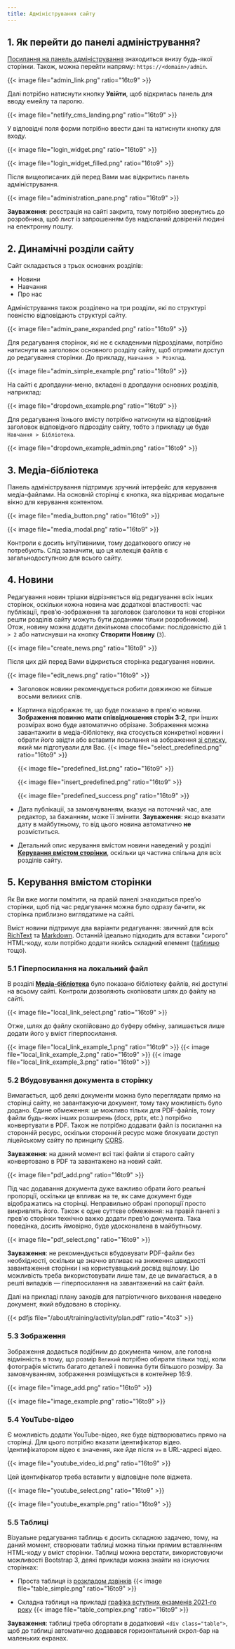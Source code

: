 ```yaml
---
title: Адміністрування сайту
---
```


## 1. Як перейти до панелі адміністрування?

[Посилання на панель адміністрування](/admin) знаходиться внизу будь-якої сторінки. Також, можна перейти напряму: `https://<domain>/admin`.

{{< image file="admin_link.png" ratio="16to9" >}}

Далі потрібно натиснути кнопку **Увійти**, щоб відкрилась панель для вводу емейлу та паролю.

{{< image file="netlify_cms_landing.png" ratio="16to9" >}}

У відповідні поля форми потрібно ввести дані та натиснути кнопку для входу.

{{< image file="login_widget.png" ratio="16to9" >}}

{{< image file="login_widget_filled.png" ratio="16to9" >}}

Після вищеописаних дій перед Вами має відкритись панель адміністрування.

{{< image file="administration_pane.png" ratio="16to9" >}}

**Зауваження**: реєстрація на сайті закрита, тому потрібно звернутись до розробника, щоб лист із запрошенням був надісланий довіреній людині на електронну пошту.

## 2. Динамічні розділи сайту

Сайт складається з трьох основних розділів:
* Новини
* Навчання
* Про нас

Адміністрування також розділено на три розділи, які по структурі повністю відповідають структурі сайту.

{{< image file="admin_pane_expanded.png" ratio="16to9" >}}

Для редагування сторінок, які не є складеними підрозділами, потрібно натиснути на заголовок основного розділу сайту, щоб отримати доступ до редагування сторінки. До прикладу, `Навчання > Розклад`.

{{< image file="admin_simple_example.png" ratio="16to9" >}}

На сайті є дропдауни-меню, вкладені в дропдауни основних розділів, наприклад:

{{< image file="dropdown_example.png" ratio="16to9" >}}

Для редагування їхнього вмісту потрібно натиснути на відповідний заголовок відповідного підрозділу сайту, тобто з прикладу це буде `Навчання > Бібліотека`.

{{< image file="dropdown_example_admin.png" ratio="16to9" >}}

## 3. Медіа-бібліотека

Панель адміністрування підтримує зручний інтерфейс для керування медіа-файлами. На основній сторінці є кнопка, яка відкриває модальне вікно для керування контентом.

{{< image file="media_button.png" ratio="16to9" >}}

{{< image file="media_modal.png" ratio="16to9" >}}

Контроли є досить інтуїтивними, тому додаткового опису не потребують. Слід зазначити, що ця колекція файлів є загальнодоступною для всього сайту.

## 4. Новини

Редагування новин трішки відрізняється від редагування всіх інших сторінок, оскільки кожна новина має додаткові властивості: час публікації, превʼю-зображення та заголовок (заголовки та нові сторінки решти розділів сайту можуть бути доданими тільки розробником). Отож, новину можна додати декількома способами: послідовністю дій `1 > 2` або натиснувши на кнопку **Створити Новину** (`3`).

{{< image file="create_news.png" ratio="16to9" >}}

Після цих дій перед Вами відкриється сторінка редагування новини.

{{< image file="edit_news.png" ratio="16to9" >}}

* Заголовок новини рекомендується робити довжиною не більше восьми великих слів.
* Картинка відображає те, що буде показано в превʼю новини. **Зображення повинно мати співвідношення сторін 3:2**, при інших розмірах воно буде автоматично обрізане. Зображення можна завантажити в медіа-бібліотеку, яка стосується конкретної новини і обрати його звідти або вставити посилання на зображення [зі списку](/aux/presets), який ми підготували для Вас.
    {{< image file="select_predefined.png" ratio="16to9" >}}

    {{< image file="predefined_list.png" ratio="16to9" >}}

    {{< image file="insert_predefined.png" ratio="16to9" >}}

    {{< image file="predefined_success.png" ratio="16to9" >}}

* Дата публікації, за замовчуванням, вказує на поточний час, але редактор, за бажанням, може її змінити. **Зауваження**: якщо вказати дату в майбутньому, то від цього новина автоматично **не** розміститься.
* Детальний опис керування вмістом новини наведений у розділі **[Керування вмістом сторінки](#5-керування-вмістом-сторінки)**, оскільки ця частина спільна для всіх розділів сайту.

## 5. Керування вмістом сторінки

Як Ви вже могли помітити, на правій панелі знаходиться превʼю сторінки, щоб під час редагування можна було одразу бачити, як сторінка приблизно виглядатиме на сайті.

Вміст новини підтримує два варіанти редагування: звичний для всіх [RichText](https://en.wikipedia.org/wiki/Rich_Text_Format) та [Markdown](https://en.wikipedia.org/wiki/Markdown). Останній ідеально підходить для вставки "сирого" HTML-коду, коли потрібно додати якийсь складний елемент ([таблицю](#55-таблиці) тощо).

### 5.1 Гіперпосилання на локальний файл

В розділі **[Медіа-бібліотека](#3-медіа-бібліотека)** було показано бібліотеку файлів, які доступні на всьому сайті. Контроли дозволяють скопіювати шлях до файлу на сайті.

{{< image file="local_link_select.png" ratio="16to9" >}}

Отже, шлях до файлу скопійовано до буферу обміну, залишається лише додати його у вміст гіперпосилання.

{{< image file="local_link_example_1.png" ratio="16to9" >}}
{{< image file="local_link_example_2.png" ratio="16to9" >}}
{{< image file="local_link_example_3.png" ratio="16to9" >}}

### 5.2 Вбудовування документа в сторінку

Вимагається, щоб деякі документи можна було переглядати прямо на сторінці сайту, не завантажуючи документ, тому таку можливість було додано. Єдине обмеження: це можливо тільки для PDF-файлів, тому файли будь-яких інших розширень (docx, pptx, etc.) потрібно конвертувати в PDF. Також не потрібно додавати файл із посилання на сторонній ресурс, оскільки сторонній ресурс може блокувати доступ ліцейському сайту по принципу [CORS](https://developer.mozilla.org/en-US/docs/Web/HTTP/CORS).

**Зауваження**: на даний момент всі такі файли зі старого сайту конвертовано в PDF та завантажено на новий сайт.

{{< image file="pdf_add.png" ratio="16to9" >}}

Під час додавання документа дуже важливо обрати його реальні пропорції, оскільки це впливає на те, як саме документ буде відображатись на сторінці. Неправильно обрані пропорції просто викривлять його. Також є одне суттєве обмеження: на правій панелі з превʼю сторінки технічно важко додати превʼю документа. Така поведінка, досить ймовірно, буде удосконалена в майбутньому. 

{{< image file="pdf_select.png" ratio="16to9" >}}

**Зауваження**: не рекомендується вбудовувати PDF-файли без необхідності, оскільки це значно впливає на зниження швидкості завантаження сторінки і на користувацький досвід вцілому. Цю можливість треба використовувати лише там, де це вимагається, а в решті випадків — гіперпосилання на завантажений на сайт файл.

Далі на прикладі плану заходів для патріотичного виховання наведено документ, який вбудовано в сторінку.

{{< pdfjs file="/about/training/activity/plan.pdf" ratio="4to3" >}}

### 5.3 Зображення

Зображення додається подібним до документа чином, але головна відмінність в тому, що розмір `Великий` потрібно обирати тільки тоді, коли фотографія містить багато деталей і повинна бути більшого розміру. За замовчуванням, зображення розміщується в контейнер 16:9.

{{< image file="image_add.png" ratio="16to9" >}}

{{< image file="image_example.png" ratio="16to9" >}}

### 5.4 YouTube-відео

Є можливість додати YouTube-відео, яке буде відтворюватись прямо на сторінці. Для цього потрібно вказати ідентифікатор відео. Ідентифікатором відео є значення, яке йде після `v=` в URL-адресі відео.

{{< image file="youtube_video_id.png" ratio="16to9" >}}

Цей ідентифікатор треба вставити у відповідне поле віджета.

{{< image file="youtube_select.png" ratio="16to9" >}}

{{< image file="youtube_example.png" ratio="16to9" >}}

### 5.5 Таблиці

Візуальне редагування таблиць є досить складною задачею, тому, на даний момент, створювати таблиці можна тільки прямим вставлянням HTML-коду у вміст сторінки. Таблиці можна верстати, використовуючи можливості Bootstrap 3, деякі приклади можна знайти на існуючих сторінках:
* Проста таблиця із [розкладом дзвінків](https://lyceum1.netlify.app/study/schedule/)
{{< image file="table_simple.png" ratio="16to9" >}}

* Складна таблиця на прикладі [графіка вступних екзаменів 2021-го року](/news/2021/05/25/hrafik-vstupnykh-ispytiv/)
{{< image file="table_complex.png" ratio="16to9" >}}

**Зауваження**: таблиці треба обгортати в додатковий `<div class="table">`, щоб до таблиці автоматично додавався горизонтальний скрол-бар на маленьких екранах.

<style>
    .embed {
        border: 2px solid #6aae7a;
    }
</style>

